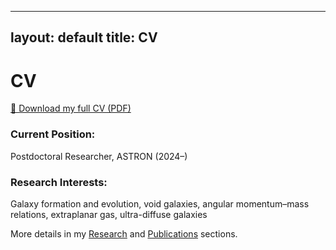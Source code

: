 
---
layout: default
title: CV
---

# CV

[📄 Download my full CV (PDF)](files/CV_latest.pdf)

### Current Position:
Postdoctoral Researcher, ASTRON (2024–)

### Research Interests:
Galaxy formation and evolution, void galaxies, angular momentum–mass relations, extraplanar gas, ultra-diffuse galaxies

More details in my [Research](research) and [Publications](publications) sections.
